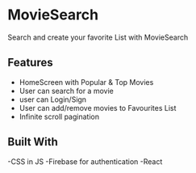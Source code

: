 # MovieSearch

Search and create your favorite List with MovieSearch





## Features

- HomeScreen with Popular & Top Movies
- User can search for a movie
- user can Login/Sign
- User can add/remove movies to Favourites List
- Infinite scroll pagination



## Built With

-CSS in JS
-Firebase for authentication
-React

